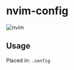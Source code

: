 # nvim-config

![nvim](https://upload.wikimedia.org/wikipedia/commons/thumb/4/4f/Neovim-logo.svg/2000px-Neovim-logo.svg.png)
## Usage 

Placed in: ```.config```
